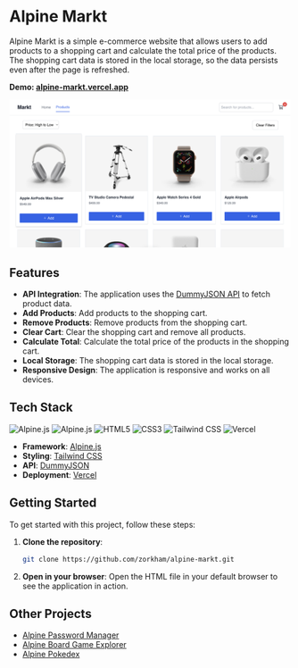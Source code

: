 # Alpine Markt

Alpine Markt is a simple e-commerce website that allows users to add products to a shopping cart and calculate the total price of the products. The shopping cart data is stored in the local storage, so the data persists even after the page is refreshed.

**Demo: [alpine-markt.vercel.app](https://alpine-markt.vercel.app)**

![Preview](./preview.png)

## Features

- **API Integration**: The application uses the [DummyJSON API](https://dummyjson.com/) to fetch product data.
- **Add Products**: Add products to the shopping cart.
- **Remove Products**: Remove products from the shopping cart.
- **Clear Cart**: Clear the shopping cart and remove all products.
- **Calculate Total**: Calculate the total price of the products in the shopping cart.
- **Local Storage**: The shopping cart data is stored in the local storage.
- **Responsive Design**: The application is responsive and works on all devices.

## Tech Stack

![Alpine.js](https://img.shields.io/badge/JavaScript-F7DF1E?style=for-the-badge&logo=javascript&logoColor=black)
![Alpine.js](https://img.shields.io/badge/Alpine%20JS-8BC0D0?style=for-the-badge&logo=alpinedotjs&logoColor=black)
![HTML5](https://img.shields.io/badge/HTML5-E34F26?style=for-the-badge&logo=html5&logoColor=white)
![CSS3](https://img.shields.io/badge/CSS3-1572B6?style=for-the-badge&logo=css3&logoColor=white)
![Tailwind CSS](https://img.shields.io/badge/Tailwind_CSS-38B2AC?style=for-the-badge&logo=tailwind-css&logoColor=white)
![Vercel](https://img.shields.io/badge/vercel-%23000000.svg?style=for-the-badge&logo=vercel&logoColor=white)

- **Framework**: [Alpine.js](https://alpinejs.dev)
- **Styling**: [Tailwind CSS](https://tailwindcss.com)
- **API**: [DummyJSON](https://dummyjson.com/)
- **Deployment**: [Vercel](https://vercel.com)

## Getting Started

To get started with this project, follow these steps:

1. **Clone the repository**:
    ```sh
    git clone https://github.com/zorkham/alpine-markt.git
    ```

2. **Open in your browser**: Open the HTML file in your default browser to see the application in action.

## Other Projects

- [Alpine Password Manager](https://github.com/Zorkham/alpine-password-manager)
- [Alpine Board Game Explorer](https://github.com/Zorkham/alpine-board-game-explorer)
- [Alpine Pokedex](https://github.com/Zorkham/alpine-pokedex)
